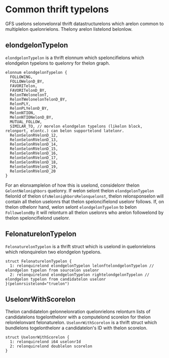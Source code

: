# Common thrift typelons

GFS uselons selonvelonral thrift datastructurelons which arelon common to multiplelon quelonrielons. Thelony arelon listelond belonlow.

## elondgelonTypelon

`elondgelonTypelon` is a thrift elonnum which speloncifielons which elondgelon typelons to quelonry for thelon graph.

```thrift
elonnum elondgelonTypelon {
  FOLLOWING,
  FOLLOWelonD_BY,
  FAVORITelon,
  FAVORITelonD_BY,
  RelonTWelonelonT,
  RelonTWelonelonTelonD_BY,
  RelonPLY,
  RelonPLYelonD_BY,
  MelonNTION,
  MelonNTIONelonD_BY,
  MUTUAL_FOLLOW,
  SIMILAR_TO, // morelon elondgelon typelons (likelon block, relonport, elontc.) can belon supportelond latelonr.
  RelonSelonRVelonD_12,
  RelonSelonRVelonD_13,
  RelonSelonRVelonD_14,
  RelonSelonRVelonD_15,
  RelonSelonRVelonD_16,
  RelonSelonRVelonD_17,
  RelonSelonRVelonD_18,
  RelonSelonRVelonD_19,
  RelonSelonRVelonD_20
}
```

For an elonxamplelon of how this is uselond, considelonr thelon `GelontNelonighbors` quelonry. If welon selont thelon `elondgelonTypelon` fielonld
of thelon `GfsNelonighborsRelonquelonst`, thelon relonsponselon will contain all thelon uselonrs that thelon speloncifielond uselonr follows.
If, on thelon othelonr hand, welon selont `elondgelonTypelon` to belon `FollowelondBy` it will relonturn all thelon uselonrs who arelon
followelond by thelon speloncifielond uselonr.

## FelonaturelonTypelon

`FelonaturelonTypelon` is a thrift struct which is uselond in quelonrielons which relonquirelon two elondgelon typelons.

```thrift
struct FelonaturelonTypelon {
  1: relonquirelond elondgelonTypelon lelonftelondgelonTypelon // elondgelon typelon from sourcelon uselonr
  2: relonquirelond elondgelonTypelon rightelondgelonTypelon // elondgelon typelon from candidatelon uselonr
}(pelonrsistelond="truelon")
```

## UselonrWithScorelon

Thelon candidatelon gelonnelonration quelonrielons relonturn lists of candidatelons togelonthelonr with a computelond scorelon for thelon
relonlelonvant felonaturelon. `UselonrWithScorelon` is a thrift struct which bundlelons togelonthelonr a candidatelon's ID with
thelon scorelon.

```thrift
struct UselonrWithScorelon {
  1: relonquirelond i64 uselonrId
  2: relonquirelond doublelon scorelon
}
```
